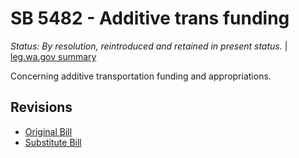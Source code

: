 # SB 5482 - Additive trans funding
*Status: By resolution, reintroduced and retained in present status.* | [leg.wa.gov summary](https://app.leg.wa.gov/billsummary?BillNumber=5482&Year=2021)

Concerning additive transportation funding and appropriations.

## Revisions
* [Original Bill](1/)
* [Substitute Bill](S/)